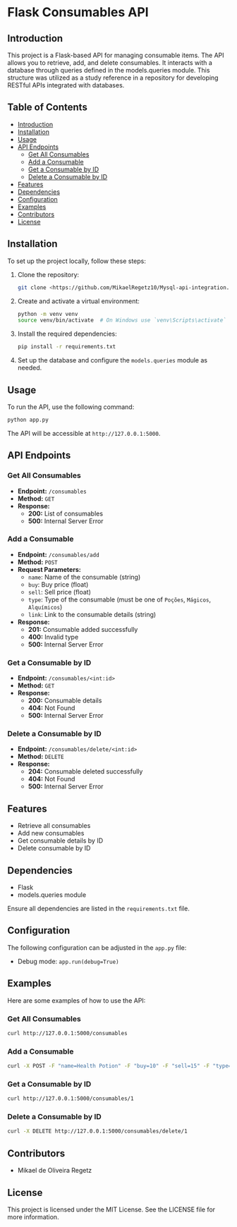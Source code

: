 # Flask Consumables API

## Introduction

This project is a Flask-based API for managing consumable items. The API allows you to retrieve, add, and delete consumables. It interacts with a database through queries defined in the models.queries module. This structure was utilized as a study reference in a repository for developing RESTful APIs integrated with databases.
## Table of Contents
- [Introduction](#introduction)
- [Installation](#installation)
- [Usage](#usage)
- [API Endpoints](#api-endpoints)
  - [Get All Consumables](#get-all-consumables)
  - [Add a Consumable](#add-a-consumable)
  - [Get a Consumable by ID](#get-a-consumable-by-id)
  - [Delete a Consumable by ID](#delete-a-consumable-by-id)
- [Features](#features)
- [Dependencies](#dependencies)
- [Configuration](#configuration)
- [Examples](#examples)
- [Contributors](#contributors)
- [License](#license)

## Installation
To set up the project locally, follow these steps:

1. Clone the repository:
    ```sh
    git clone <https://github.com/MikaelRegetz10/Mysql-api-integration.git>
    ```

2. Create and activate a virtual environment:
    ```sh
    python -m venv venv
    source venv/bin/activate  # On Windows use `venv\Scripts\activate`
    ```

3. Install the required dependencies:
    ```sh
    pip install -r requirements.txt
    ```

4. Set up the database and configure the `models.queries` module as needed.

## Usage
To run the API, use the following command:
```sh
python app.py
```

The API will be accessible at `http://127.0.0.1:5000`.

## API Endpoints

### Get All Consumables
- **Endpoint:** `/consumables`
- **Method:** `GET`
- **Response:**
  - **200:** List of consumables
  - **500:** Internal Server Error

### Add a Consumable
- **Endpoint:** `/consumables/add`
- **Method:** `POST`
- **Request Parameters:**
  - `name`: Name of the consumable (string)
  - `buy`: Buy price (float)
  - `sell`: Sell price (float)
  - `type`: Type of the consumable (must be one of `Poções`, `Mágicos`, `Alquímicos`)
  - `link`: Link to the consumable details (string)
- **Response:**
  - **201:** Consumable added successfully
  - **400:** Invalid type
  - **500:** Internal Server Error

### Get a Consumable by ID
- **Endpoint:** `/consumables/<int:id>`
- **Method:** `GET`
- **Response:**
  - **200:** Consumable details
  - **404:** Not Found
  - **500:** Internal Server Error

### Delete a Consumable by ID
- **Endpoint:** `/consumables/delete/<int:id>`
- **Method:** `DELETE`
- **Response:**
  - **204:** Consumable deleted successfully
  - **404:** Not Found
  - **500:** Internal Server Error

## Features
- Retrieve all consumables
- Add new consumables
- Get consumable details by ID
- Delete consumable by ID

## Dependencies
- Flask
- models.queries module

Ensure all dependencies are listed in the `requirements.txt` file.

## Configuration
The following configuration can be adjusted in the `app.py` file:
- Debug mode: `app.run(debug=True)`

## Examples
Here are some examples of how to use the API:

### Get All Consumables
```sh
curl http://127.0.0.1:5000/consumables
```

### Add a Consumable
```sh
curl -X POST -F "name=Health Potion" -F "buy=10" -F "sell=15" -F "type=Poções" -F "link=http://example.com/health_potion" http://127.0.0.1:5000/consumables/add
```

### Get a Consumable by ID
```sh
curl http://127.0.0.1:5000/consumables/1
```

### Delete a Consumable by ID
```sh
curl -X DELETE http://127.0.0.1:5000/consumables/delete/1
```

## Contributors
- Mikael de Oliveira Regetz

## License
This project is licensed under the MIT License. See the LICENSE file for more information.
